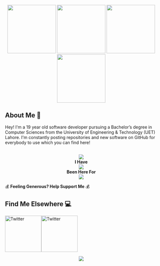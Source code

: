 <p align="center"> <img src="https://octodex.github.com/images/vinyltocat.png" height="160px" width="160px"> <img src="https://octodex.github.com/images/daftpunktocat-thomas.gif" height="160px" width="160px"> <img src="https://octodex.github.com/images/daftpunktocat-guy.gif" height="160px" width="160px"> <img src="https://octodex.github.com/images/Robotocat.png" height="160px" width="160px"></p>

## About Me :wave:

Hey! I'm a 19 year old software developer pursuing a Bachelor’s degree in Computer Sciences from the University of Engineering & Technology (UET) Lahore. 
I'm constantly posting repositories and new software on GitHub for everybody to use which you can find here!

<p align="center">
  <br><img src="https://badges.pufler.dev/visits/ghulamghousdev/"><br><b>I Have<br><img src="https://badges.pufler.dev/repos/ghulamghousdev"><br>Been Here For</b><br><img src="https://badges.pufler.dev/years/ghulamghousdev"></p>

:moneybag: **Feeling Generous? Help Support Me** :moneybag:


## Find Me Elsewhere :computer:

<a href="https://twitter.com/GhulamGhousDev/" target="_blank"><img src="https://cdn2.iconfinder.com/data/icons/social-media-2199/64/social_media_isometric_6-twitter-512.png" height="120px" width="120px" alt="Twitter"></a><a href="https://www.linkedin.com/in/ghulamghousdev/" target="_blank"><img src="https://cdn2.iconfinder.com/data/icons/social-media-2199/64/social_media_isometric_14-linkedin-512.png" height="120px" width="120px" alt="Twitter"></a>

<p align="center">
  <img src="https://github-readme-stats.vercel.app/api/?username=ghulamghousdev&theme=prussian&show_icons=true&count_private=true">
</p>
